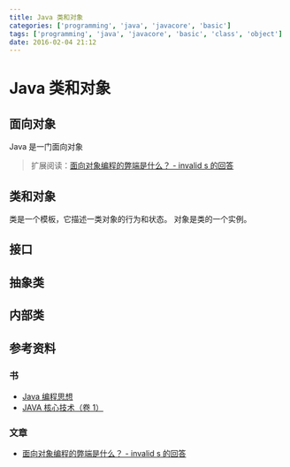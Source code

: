 ```yaml
---
title: Java 类和对象
categories: ['programming', 'java', 'javacore', 'basic']
tags: ['programming', 'java', 'javacore', 'basic', 'class', 'object']
date: 2016-02-04 21:12
---
```


# Java 类和对象

## 面向对象

Java 是一门面向对象

> 扩展阅读：[面向对象编程的弊端是什么？ - invalid s 的回答](https://www.zhihu.com/question/20275578/answer/26577791)

## 类和对象

类是一个模板，它描述一类对象的行为和状态。
对象是类的一个实例。

## 接口

## 抽象类

## 内部类

## 参考资料

### 书

- [Java 编程思想](https://book.douban.com/subject/2130190/)
- [JAVA 核心技术（卷 1）](https://book.douban.com/subject/3146174/)

### 文章

- [面向对象编程的弊端是什么？ - invalid s 的回答](https://www.zhihu.com/question/20275578/answer/26577791)
